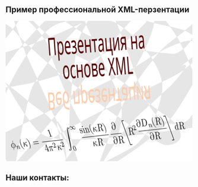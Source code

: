 ## Пример профессиональной XML-перзентации
![Image](https://github.com/Vlhub/Xml2prezi/blob/master/docs/Jessy1.svg)
## Наши контакты:

